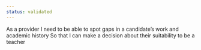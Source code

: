 ```yaml
---
status: validated
---
```


As a provider
I need to be able to spot gaps in a candidate’s work and academic history
So that I can make a decision about their suitability to be a teacher
